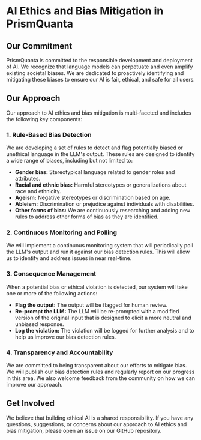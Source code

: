 # AI Ethics and Bias Mitigation in PrismQuanta

## Our Commitment

PrismQuanta is committed to the responsible development and deployment of AI. We recognize that language models can perpetuate and even amplify existing societal biases. We are dedicated to proactively identifying and mitigating these biases to ensure our AI is fair, ethical, and safe for all users.

## Our Approach

Our approach to AI ethics and bias mitigation is multi-faceted and includes the following key components:

### 1. Rule-Based Bias Detection

We are developing a set of rules to detect and flag potentially biased or unethical language in the LLM's output. These rules are designed to identify a wide range of biases, including but not limited to:

*   **Gender bias:** Stereotypical language related to gender roles and attributes.
*   **Racial and ethnic bias:** Harmful stereotypes or generalizations about race and ethnicity.
*   **Ageism:** Negative stereotypes or discrimination based on age.
*   **Ableism:** Discrimination or prejudice against individuals with disabilities.
*   **Other forms of bias:** We are continuously researching and adding new rules to address other forms of bias as they are identified.

### 2. Continuous Monitoring and Polling

We will implement a continuous monitoring system that will periodically poll the LLM's output and run it against our bias detection rules. This will allow us to identify and address issues in near real-time.

### 3. Consequence Management

When a potential bias or ethical violation is detected, our system will take one or more of the following actions:

*   **Flag the output:** The output will be flagged for human review.
*   **Re-prompt the LLM:** The LLM will be re-prompted with a modified version of the original input that is designed to elicit a more neutral and unbiased response.
*   **Log the violation:** The violation will be logged for further analysis and to help us improve our bias detection rules.

### 4. Transparency and Accountability

We are committed to being transparent about our efforts to mitigate bias. We will publish our bias detection rules and regularly report on our progress in this area. We also welcome feedback from the community on how we can improve our approach.

## Get Involved

We believe that building ethical AI is a shared responsibility. If you have any questions, suggestions, or concerns about our approach to AI ethics and bias mitigation, please open an issue on our GitHub repository.
